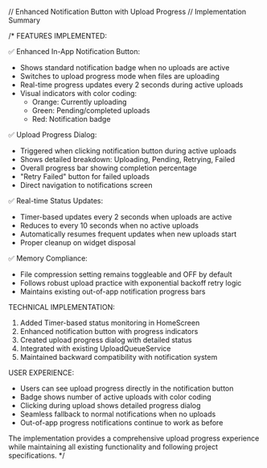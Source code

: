 // Enhanced Notification Button with Upload Progress
// Implementation Summary

/*
FEATURES IMPLEMENTED:

✅ Enhanced In-App Notification Button:
  - Shows standard notification badge when no uploads are active
  - Switches to upload progress mode when files are uploading
  - Real-time progress updates every 2 seconds during active uploads
  - Visual indicators with color coding:
    * Orange: Currently uploading
    * Green: Pending/completed uploads
    * Red: Notification badge

✅ Upload Progress Dialog:
  - Triggered when clicking notification button during active uploads
  - Shows detailed breakdown: Uploading, Pending, Retrying, Failed
  - Overall progress bar showing completion percentage
  - "Retry Failed" button for failed uploads
  - Direct navigation to notifications screen

✅ Real-time Status Updates:
  - Timer-based updates every 2 seconds when uploads are active
  - Reduces to every 10 seconds when no active uploads
  - Automatically resumes frequent updates when new uploads start
  - Proper cleanup on widget disposal

✅ Memory Compliance:
  - File compression setting remains toggleable and OFF by default
  - Follows robust upload practice with exponential backoff retry logic
  - Maintains existing out-of-app notification progress bars

TECHNICAL IMPLEMENTATION:

1. Added Timer-based status monitoring in HomeScreen
2. Enhanced notification button with progress indicators
3. Created upload progress dialog with detailed status
4. Integrated with existing UploadQueueService
5. Maintained backward compatibility with notification system

USER EXPERIENCE:

- Users can see upload progress directly in the notification button
- Badge shows number of active uploads with color coding
- Clicking during upload shows detailed progress dialog
- Seamless fallback to normal notifications when no uploads
- Out-of-app progress notifications continue to work as before

The implementation provides a comprehensive upload progress experience while maintaining all existing functionality and following project specifications.
*/